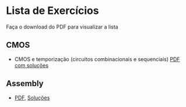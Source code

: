 # Lista de Exercícios

Faça o download do PDF para visualizar a lista

## CMOS

- CMOS e temporização (circuitos combinacionais e sequenciais) [PDF com soluções](./CMOS_temporizacao.pdf)

## Assembly

- [PDF](./assembly.pdf), [Soluções](./assembly_solucoes)
